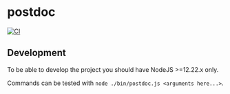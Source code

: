 # postdoc

[![CI](https://github.com/PostDocJS/postdoc/actions/workflows/main.yml/badge.svg)](https://github.com/PostDocJS/postdoc/actions/workflows/main.yml)

## Development

To be able to develop the project you should have NodeJS >=12.22.x only.

Commands can be tested with `node ./bin/postdoc.js <arguments here...>`.
